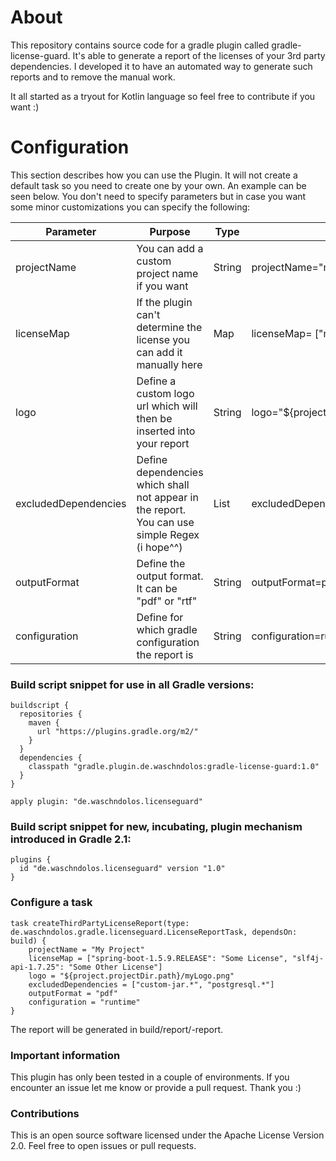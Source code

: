 # About

This repository contains source code for a gradle plugin called gradle-license-guard. 
It's able to generate a report of the licenses of your 3rd party dependencies. I developed it to have an automated way to generate such reports and to remove the manual work.

It all started as a tryout for Kotlin language so feel free to contribute if you want :)


# Configuration

This section describes how you can use the Plugin. It will not create a default task so you need to
create one by your own. An example can be seen below. 
You don't need to specify parameters but in case you want some minor customizations you can specify the following:

| Parameter | Purpose | Type | Example | Default |
|-----------|---------|------|---------|---------|
|projectName|You can add a custom project name if you want|String|projectName="myProject"|project.name|
|licenseMap|If the plugin can't determine the license you can add it manually here|Map|licenseMap= ["myjar-2.jar":"someLicense"]|""|
|logo|Define a custom logo url which will then be inserted into your report|String|logo="${project.projectDir.path}/mylogo.png"|""|
|excludedDependencies|Define dependencies which shall not appear in the report. You can use simple Regex (i hope^^)|List<String>|excludedDependencies=["custom.*"]|""|
|outputFormat|Define the output format. It can be "pdf" or "rtf"|String|outputFormat=pdf|pdf|
|configuration|Define for which gradle configuration the report is|String|configuration=runtime|runtime|


### Build script snippet for use in all Gradle versions:

    buildscript {
      repositories {
        maven {
          url "https://plugins.gradle.org/m2/"
        }
      }
      dependencies {
        classpath "gradle.plugin.de.waschndolos:gradle-license-guard:1.0"
      }
    }
    
    apply plugin: "de.waschndolos.licenseguard"

### Build script snippet for new, incubating, plugin mechanism introduced in Gradle 2.1:

    plugins {
      id "de.waschndolos.licenseguard" version "1.0"
    }


### Configure a task      
        
    task createThirdPartyLicenseReport(type: de.waschndolos.gradle.licenseguard.LicenseReportTask, dependsOn: build) {
	    projectName = "My Project"
	    licenseMap = ["spring-boot-1.5.9.RELEASE": "Some License", "slf4j-api-1.7.25": "Some Other License"]          
	    logo = "${project.projectDir.path}/myLogo.png"
	    excludedDependencies = ["custom-jar.*", "postgresql.*"]
	    outputFormat = "pdf"
	    configuration = "runtime"
    }

The report will be generated in build/report/<projectName>-report.<extension>

### Important information
This plugin has only been tested in a couple of environments. If you encounter an issue let me know or provide 
a pull request. Thank you :)

### Contributions
This is an open source software licensed under the Apache License Version 2.0. Feel free to open issues or pull requests.